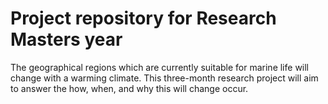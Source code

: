 # Project repository for Research Masters year

The geographical regions which are currently suitable for marine life will change with a warming climate. This three-month research project will aim to answer the how, when, and why this will change occur.
